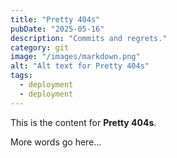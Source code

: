 ```yaml
---
title: "Pretty 404s"
pubDate: "2025-05-16"
description: "Commits and regrets."
category: git
image: "/images/markdown.png"
alt: "Alt text for Pretty 404s"
tags:
  - deployment
  - deployment
---
```


This is the content for **Pretty 404s**.

More words go here...
